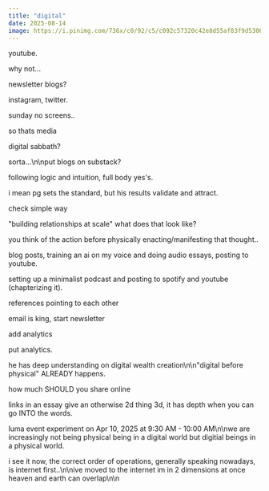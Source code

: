 ```yaml
---
title: "digital"
date: 2025-08-14
image: https://i.pinimg.com/736x/c0/92/c5/c092c57320c42e8d55af83f9d5306314.jpg
---
```


youtube.

why not...

newsletter blogs?

instagram, twitter.

sunday no screens..

so thats media

digital sabbath?

sorta...\n\nput blogs on substack?

following logic and intuition, full body yes's.

i mean pg sets the standard, but his results validate and attract.

check simple way

"building relationships at scale" what does that look like?

you think of the action before physically enacting/manifesting that thought..

blog posts, training an ai on my voice and doing audio essays, posting to youtube.

setting up a minimalist podcast and posting to spotify and youtube (chapterizing it).

references pointing to each other

email is king, start newsletter

add analytics

put analytics.

he has deep understanding on digital wealth creation\n\n"digital before physical" ALREADY happens.

how much SHOULD you share online

links in an essay give an otherwise 2d thing 3d, it has depth when you can go INTO the words.

luma event experiment on Apr 10, 2025 at 9:30 AM - 10:00 AM\n\nwe are increasingly not being physical being in a digital world but digitial beings in a physical world.

i see it now, the correct order of operations, generally speaking nowadays, is internet first..\n\nive moved to the internet im in 2 dimensions at once heaven and earth can overlap\n\n
